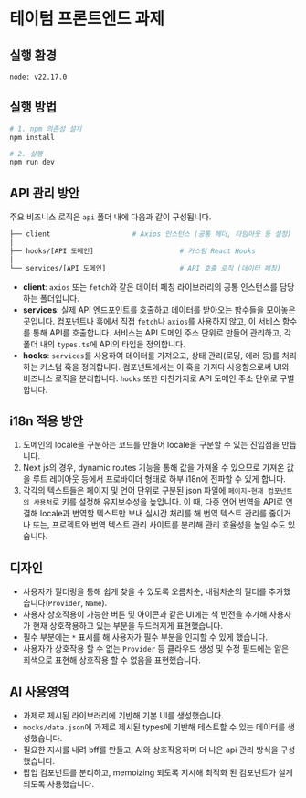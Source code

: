 # 테이텀 프론트엔드 과제

## 실행 환경

```
node: v22.17.0
```

## 실행 방법

```bash
# 1. npm 의존성 설치
npm install

# 2. 실행
npm run dev
```

## API 관리 방안

주요 비즈니스 로직은 `api` 폴더 내에 다음과 같이 구성됩니다.

```bash
├── client                    # Axios 인스턴스 (공통 헤더, 타임아웃 등 설정)
│          
├── hooks/[API 도메인]                     # 커스텀 React Hooks
│
└── services/[API 도메인]                  # API 호출 로직 (데이터 페칭)
```

- **client**: `axios` 또는 `fetch`와 같은 데이터 페칭 라이브러리의 공통 인스턴스를 담당하는 폴더입니다.
- **services**: 실제 API 엔드포인트를 호출하고 데이터를 받아오는 함수들을 모아놓은 곳입니다. 컴포넌트나 훅에서 직접 `fetch`나 `axios`를 사용하지 않고, 이 서비스 함수를 통해 API를 호출합니다. 서비스는 API 도메인 주소 단위로 만들어 관리하고, 각 폴더 내의 `types.ts`에 API의 타입을 정의합니다.
- **hooks**: `services`를 사용하여 데이터를 가져오고, 상태 관리(로딩, 에러 등)를 처리하는 커스텀 훅을 정의합니다. 컴포넌트에서는 이 훅을 가져다 사용함으로써 UI와 비즈니스 로직을 분리합니다. `hooks` 또한 마찬가지로 API 도메인 주소 단위로 구별합니다.

## i18n 적용 방안

1. 도메인의 locale을 구분하는 코드를 만들어 locale을 구분할 수 있는 진입점을 만듭니다.
2. Next js의 경우, dynamic routes 기능을 통해 값을 가져올 수 있으므로 가져온 값을 루트 레이아웃 등에서 프로바이더 형태로 하부 i18n에 전파할 수 있게 합니다.
3. 각각의 텍스트들은 페이지 및 언어 단위로 구분된 json 파일에 `페이지~현재 컴포넌트의 사용처`로 키를 설정해 유지보수성을 높입니다. 이 때, 다중 언어 번역을 API로 연결해 locale과 번역할 텍스트만 보내 실시간 처리를 해 번역 텍스트 관리를 줄이거나 또는, 프로젝트와 번역 텍스트 관리 사이트를 분리해 관리 효율성을 높일 수도 있습니다.

## 디자인

- 사용자가 필터링을 통해 쉽게 찾을 수 있도록 오름차순, 내림차순의 필터를 추가했습니다(`Provider`, `Name`).
- 사용자 상호작용이 가능한 버튼 및 아이콘과 같은 UI에는 색 반전을 추가해 사용자가 현재 상호작용하고 있는 부분을 두드러지게 표현했습니다.
- 필수 부분에는 `*` 표시를 해 사용자가 필수 부분을 인지할 수 있게 했습니다.
- 사용자가 상호작용 할 수 없는 `Provider` 등 클라우드 생성 및 수정 필드에는 얕은 회색으로 표현해 상호작용 할 수 없음을 표현했습니다.

## AI 사용영역

- 과제로 제시된 라이브러리에 기반해 기본 UI를 생성했습니다.
- `mocks/data.json`에 과제로 제시된 types에 기반해 테스트할 수 있는 데이터를 생성했습니다.
- 필요한 지시를 내려 bff를 만들고, AI와 상호작용하며 더 나은 api 관리 방식을 구성했습니다.
- 팝업 컴포넌트를 분리하고, memoizing 되도록 지시해 최적화 된 컴포넌트가 설계되도록 사용했습니다.